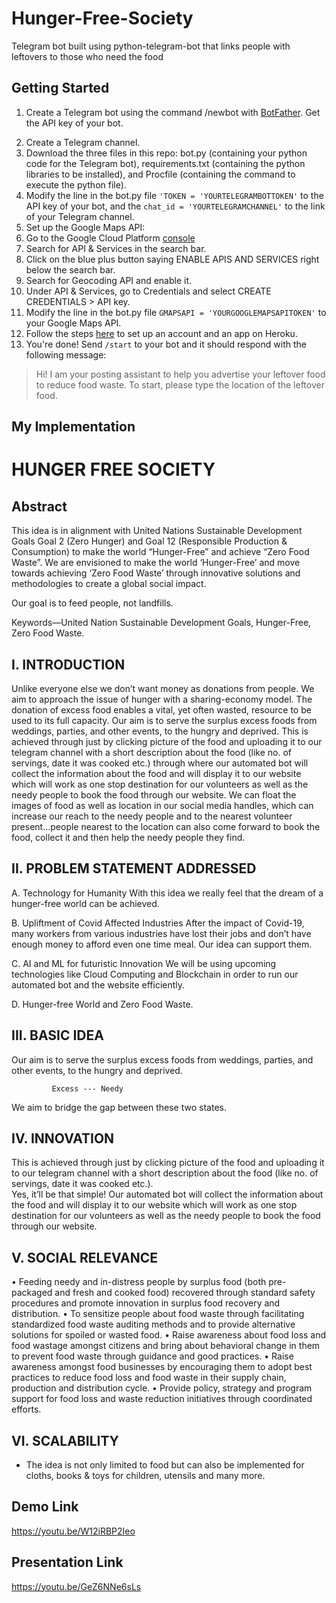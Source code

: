 # Hunger-Free-Society
Telegram bot built using python-telegram-bot that links people with leftovers to those who need the food


## Getting Started
1. Create a Telegram bot using the command /newbot with [BotFather](https://t.me/botfather). Get the API key of your bot.
<!-- ![alt text](https://miro.medium.com/max/1266/1*XxKPtfrohg3GX5Sq18w-NA.png "Chat with BotFather") -->
2. Create a Telegram channel.
3. Download the three files in this repo: bot.py (containing your python code for the Telegram bot), requirements.txt (containing the python libraries to be installed), and Procfile (containing the command to execute the python file).
4. Modify the line in the bot.py file `'TOKEN = 'YOURTELEGRAMBOTTOKEN'` to the API key of your bot, and the `chat_id = 'YOURTELEGRAMCHANNEL'` to the link of your Telegram channel.
5. Set up the Google Maps API:
  1. Go to the Google Cloud Platform [console](https://console.cloud.google.com/)
  2. Search for API & Services in the search bar.
  3. Click on the blue plus button saying ENABLE APIS AND SERVICES right below the search bar.
  4. Search for Geocoding API and enable it.
  5. Under API & Services, go to Credentials and select CREATE CREDENTIALS > API key.
6. Modify the line in the bot.py file `GMAPSAPI = 'YOURGOOGLEMAPSAPITOKEN'` to your Google Maps API.
7. Follow the steps [here](https://github.com/liuhh02/python-telegram-bot-heroku) to set up an account and an app on Heroku.
8. You're done! Send `/start` to your bot and it should respond with the following message:
> Hi! I am your posting assistant to help you advertise your leftover food to reduce food waste. To start, please type the location of the leftover food.

## My Implementation

# HUNGER FREE SOCIETY

## Abstract
This idea is in alignment with United Nations Sustainable Development Goals Goal 2 (Zero Hunger) and Goal 12 (Responsible Production & Consumption) to make the world “Hunger-Free” and achieve “Zero Food Waste”.
We are envisioned to make the world ‘Hunger-Free’ and move towards achieving ‘Zero Food Waste’ through innovative solutions and methodologies to create a global social impact.

Our goal is to feed people, not landfills.

Keywords—United Nation Sustainable Development Goals, Hunger-Free, Zero Food Waste.

## I.	INTRODUCTION 

Unlike everyone else we don’t want money as donations from people. We aim to approach the issue of hunger with a sharing-economy model. The donation of excess food enables a vital, yet often wasted, resource to be used to its full capacity.
Our aim is to serve the surplus excess foods from weddings, parties, and other events, to the hungry and deprived. This is achieved through just by clicking picture of the food and uploading it to our telegram channel with a short description about the food (like no. of servings, date it was cooked etc.)  through where our automated bot will collect the information about the food and will display it to our website which will work as one stop destination for our volunteers as well as the needy people to book the food through our website. 
We can float the images of food as well as location in our social media handles, which can increase our reach to the needy people and to the nearest volunteer present…people nearest to the location can also come forward to book the food, collect it and then help the needy people they find.

## II.	PROBLEM STATEMENT ADDRESSED

A.	Technology for Humanity
With this idea we really feel that the dream of a hunger-free world can be achieved.

B.	Upliftment of Covid Affected Industries
After the impact of Covid-19, many workers from various industries have lost their jobs and don’t have enough money to afford even one time meal. Our idea can support them.

C.	AI and ML for futuristic Innovation
We will be using upcoming technologies like Cloud Computing and Blockchain in order to run our automated bot and the website efficiently.

D.	 Hunger-free World and Zero Food Waste.

## III.	BASIC IDEA

Our aim is to serve the surplus excess foods from weddings, parties, and other events, to the hungry and deprived.
        
             Excess --- Needy

We aim to bridge the gap between these two states. 

## IV.	INNOVATION

This is achieved through just by clicking picture of the food and uploading it to our telegram channel with a short description about the food (like no. of servings, date it was cooked etc.).  
Yes, it’ll be that simple!
Our automated bot will collect the information about the food and will display it to our website which will work as one stop destination for our volunteers as well as the needy people to book the food through our website. 

## V.	SOCIAL RELEVANCE

•	Feeding needy and in-distress people by surplus food (both pre-packaged and fresh and cooked food) recovered through standard safety procedures and promote innovation in surplus food recovery and distribution.
•	To sensitize people about food waste through facilitating standardized food waste auditing methods and to provide alternative solutions for spoiled or wasted food.
•	Raise awareness about food loss and food wastage amongst citizens and bring about behavioral change in them to prevent food waste through guidance and good practices.
•	Raise awareness amongst food businesses by encouraging them to adopt best practices to reduce food loss and food waste in their supply chain, production and distribution cycle.
•	Provide policy, strategy and program support for food loss and waste reduction initiatives through coordinated efforts.

## VI.     SCALABILITY

* The idea is not only limited to food but can also be implemented for cloths, books & toys for children, utensils and many more.


## Demo Link
https://youtu.be/W12iRBP2Ieo

## Presentation Link
https://youtu.be/GeZ6NNe6sLs
